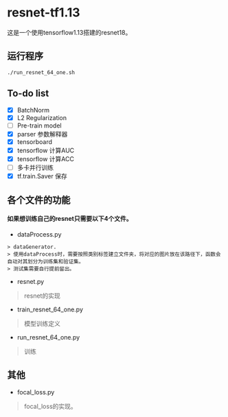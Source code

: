 # resnet-tf1.13
这是一个使用tensorflow1.13搭建的resnet18。

## 运行程序
```
./run_resnet_64_one.sh

```

## To-do list
- [x] BatchNorm
- [x] L2 Regularization
- [ ] Pre-train model
- [x] parser 参数解释器
- [x] tensorboard
- [x] tensorflow 计算AUC
- [x] tensorflow 计算ACC
- [ ] 多卡并行训练
- [x] tf.train.Saver 保存

##  各个文件的功能
#### 如果想训练自己的resnet只需要以下4个文件。
- dataProcess.py   
```
> dataGenerator.
> 使用dataProcess时，需要按照类别标签建立文件夹，将对应的图片放在该路径下，函数会自动对其划分为训练集和验证集。
> 测试集需要自行提前留出。

```
- resnet.py       
> resnet的实现

- train_resnet_64_one.py         
> 模型训练定义

- run_resnet_64_one.py          
> 训练

## 其他
- focal_loss.py
> focal_loss的实现。



